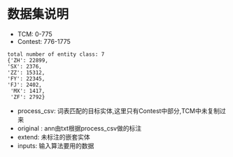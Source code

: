 
# 数据集说明

+ TCM: 0-775
+ Contest: 776-1775


```
total number of entity class: 7
{'ZH': 22899, 
'SX': 2376, 
'ZZ': 15312, 
'FY': 22345, 
'FJ': 2402,
 'MX': 1417, 
 'ZF': 2792}
```

+ process_csv: 词表匹配的目标实体,这里只有Contest中部分,TCM中未复制过来
+ original : ann由txt根据process_csv做的标注
+ extend: 未标注的嵌套实体
+ inputs: 输入算法要用的数据